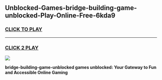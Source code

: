
## Unblocked-Games-bridge-building-game-unblocked-Play-Online-Free-6kda9
<h3>
<a href="https://premium76.site?title=bridge-building-game-unblocked&ref=26A">CLICK TO PLAY</a></h3>
<hr>

<h3>
<a href="https://premium76.site?title=bridge-building-game-unblocked&ref=26A">CLICK 2 PLAY</a>
  
</h3>

<a href="https://premium76.site?title=bridge-building-game-unblocked&ref=26A"><img src="https://clearcache.store/games.png"></a>


**bridge-building-game-unblocked games unblocked: Your Gateway to Fun and Accessible Online Gaming**
